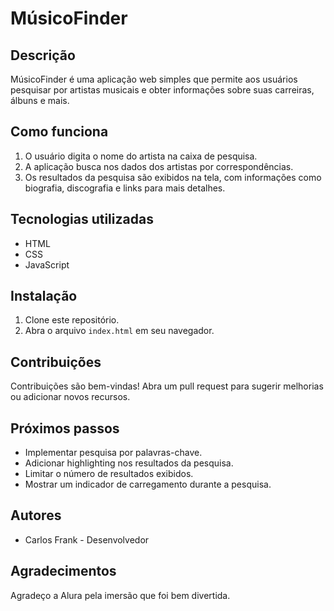 # MúsicoFinder

## Descrição
MúsicoFinder é uma aplicação web simples que permite aos usuários pesquisar por artistas musicais e obter informações sobre suas carreiras, álbuns e mais.

## Como funciona
1. O usuário digita o nome do artista na caixa de pesquisa.
2. A aplicação busca nos dados dos artistas por correspondências.
3. Os resultados da pesquisa são exibidos na tela, com informações como biografia, discografia e links para mais detalhes.

## Tecnologias utilizadas
* HTML
* CSS
* JavaScript

## Instalação
1. Clone este repositório.
2. Abra o arquivo `index.html` em seu navegador.

## Contribuições
Contribuições são bem-vindas! Abra um pull request para sugerir melhorias ou adicionar novos recursos.

## Próximos passos
* Implementar pesquisa por palavras-chave.
* Adicionar highlighting nos resultados da pesquisa.
* Limitar o número de resultados exibidos.
* Mostrar um indicador de carregamento durante a pesquisa.

## Autores
* Carlos Frank - Desenvolvedor

## Agradecimentos
Agradeço a Alura pela imersão que foi bem divertida.